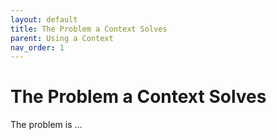 ```yaml
---
layout: default
title: The Problem a Context Solves
parent: Using a Context
nav_order: 1
---
```


# The Problem a Context Solves
The problem is ...